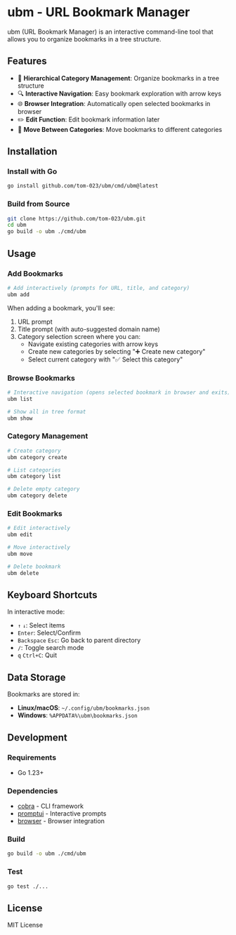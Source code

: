 # ubm - URL Bookmark Manager

ubm (URL Bookmark Manager) is an interactive command-line tool that allows you to organize bookmarks in a tree structure.

## Features

- 📁 **Hierarchical Category Management**: Organize bookmarks in a tree structure
- 🔍 **Interactive Navigation**: Easy bookmark exploration with arrow keys
- 🌐 **Browser Integration**: Automatically open selected bookmarks in browser
- ✏️ **Edit Function**: Edit bookmark information later
- 📂 **Move Between Categories**: Move bookmarks to different categories

## Installation

### Install with Go

```bash
go install github.com/tom-023/ubm/cmd/ubm@latest
```

### Build from Source

```bash
git clone https://github.com/tom-023/ubm.git
cd ubm
go build -o ubm ./cmd/ubm
```

## Usage

### Add Bookmarks

```bash
# Add interactively (prompts for URL, title, and category)
ubm add
```

When adding a bookmark, you'll see:
1. URL prompt
2. Title prompt (with auto-suggested domain name)
3. Category selection screen where you can:
   - Navigate existing categories with arrow keys
   - Create new categories by selecting "➕ Create new category"
   - Select current category with "✅ Select this category"

### Browse Bookmarks

```bash
# Interactive navigation (opens selected bookmark in browser and exits)
ubm list

# Show all in tree format
ubm show
```

### Category Management

```bash
# Create category
ubm category create

# List categories
ubm category list

# Delete empty category
ubm category delete
```

### Edit Bookmarks

```bash
# Edit interactively
ubm edit

# Move interactively
ubm move

# Delete bookmark
ubm delete
```

## Keyboard Shortcuts

In interactive mode:

- `↑` `↓`: Select items
- `Enter`: Select/Confirm
- `Backspace` `Esc`: Go back to parent directory
- `/`: Toggle search mode
- `q` `Ctrl+C`: Quit

## Data Storage

Bookmarks are stored in:

- **Linux/macOS**: `~/.config/ubm/bookmarks.json`
- **Windows**: `%APPDATA%\ubm\bookmarks.json`

## Development

### Requirements

- Go 1.23+

### Dependencies

- [cobra](https://github.com/spf13/cobra) - CLI framework
- [promptui](https://github.com/manifoldco/promptui) - Interactive prompts
- [browser](https://github.com/pkg/browser) - Browser integration

### Build

```bash
go build -o ubm ./cmd/ubm
```

### Test

```bash
go test ./...
```

## License

MIT License